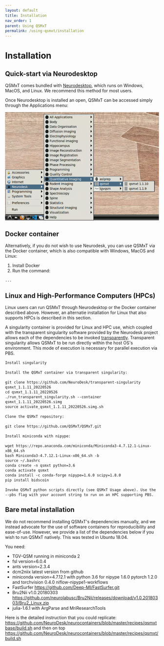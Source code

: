 ```yaml
---
layout: default
title: Installation
nav_order: 1
parent: Using QSMxT
permalink: /using-qsmxt/installation
---
```


<head>
  <link rel="stylesheet" href="https://maxcdn.bootstrapcdn.com/bootstrap/3.4.1/css/bootstrap.min.css">
  <script src="https://ajax.googleapis.com/ajax/libs/jquery/3.6.0/jquery.min.js"></script>
  <script src="https://maxcdn.bootstrapcdn.com/bootstrap/3.4.1/js/bootstrap.min.js"></script>
</head>

# Installation

## Quick-start via Neurodesktop

QSMxT comes bundled with <a href="https://neurodesk.org/" target="_blank" data-placement="top" data-toggle="popover" data-trigger="hover focus" data-content="An interactive analysis environment for Neuroimaging. Click to navigate.">Neurodesktop</a>, which runs on Windows, MacOS, and Linux. We recommend this method for most users. 

Once Neurodesktop is installed an open, QSMxT can be accessed simply through the Applications menu:

![Neurodesktop applications menu with QSMxT](/images/neurodesktop-applications-menu.jpg)

## Docker container

Alternatively, if you do not wish to use Neurodesk, you can use QSMxT via the Docker container, which is also compatible with Windows, MacOS and Linux:

 1. Install Docker
 2. Run the command:
 ```bash
 ...
 ```

## Linux and High-Performance Computers (HPCs)

Linux users can run QSMxT through Neurodesktop or the Docker container described above. However, an alternatie installation for Linux that also supports HPCs is described in this section.

A singularity container is provided for Linux and HPC use, which coupled with the transparent singularity software provided by the Neurodesk project allows each of the dependencies to be invoked <a href="https://neurodesk.org/" target="_blank" data-placement="top" data-toggle="popover" data-trigger="hover focus" data-content="As though they were installed natively.">transparently</a>. Transparent singularity allows QSMxT to be run directly within the host OS's environment. This mode of execution is necessary for parallel execution via PBS.

    Install singularity

    Install the QSMxT container via transparent singularity:

    git clone https://github.com/NeuroDesk/transparent-singularity qsmxt_1.1.11_20220526
    cd qsmxt_1.1.11_20220526
    ./run_transparent_singularity.sh --container qsmxt_1.1.11_20220526.simg
    source activate_qsmxt_1.1.11_20220526.simg.sh

    Clone the QSMxT repository:

    git clone https://github.com/QSMxT/QSMxT.git

    Install miniconda with nipype:

    wget https://repo.anaconda.com/miniconda/Miniconda3-4.7.12.1-Linux-x86_64.sh	
    bash Miniconda3-4.7.12.1-Linux-x86_64.sh -b
    source ~/.bashrc
    conda create -n qsmxt python=3.6
    conda activate qsmxt
    conda install -c conda-forge nipype=1.6.0 scipy=1.8.0
    pip install bidscoin

    Invoke QSMxT python scripts directly (see QSMxT Usage above). Use the --pbs flag with your account string to run on an HPC supporting PBS.


## Bare metal installation

We do not recommend installing QSMxT's dependencies manually, and we instead advocate for the use of software containers for reproducibility and ease-of-use. However, we provide a list of the dependencies below if you wish to run QSMxT natively. This was tested in Ubuntu 18.04.

You need:

- TGV-QSM running in miniconda 2
- fsl version=6.0.4
- ants version=2.3.4
- dcm2niix latest version from github
- miniconda version=4.7.12.1 with python 3.6 for nipype 1.6.0 pytorch 1.2.0 and torchvision 0.4.0 niflow-nipype1-workflows
- FastSurfer https://github.com/Deep-MI/FastSurfer.git
- Bru2Nii v1.0.20180303 https://github.com/neurolabusc/Bru2Nii/releases/download/v1.0.20180303/Bru2_Linux.zip
- julia-1.6.1 with ArgParse and MriResearchTools

Here is the detailed instruction that you could replicate: https://github.com/NeuroDesk/neurocontainers/blob/master/recipes/qsmxtbase/build.sh and then on top https://github.com/NeuroDesk/neurocontainers/blob/master/recipes/qsmxt/build.sh

<script>
$(document).ready(function(){
    $('[data-toggle="popover"]').popover();   
});
$("[data-toggle=popover]")
.popover({html:true})
</script>

